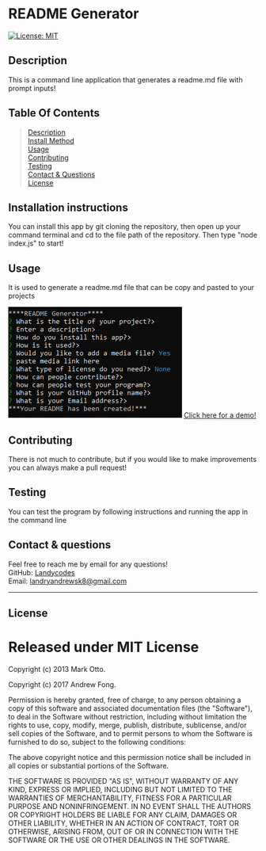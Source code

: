 # README Generator

  [![License: MIT](https://img.shields.io/badge/License-MIT-yellow.svg)](https://mit-license.org/)

  ## Description 
   This is a command line application that generates a readme.md file with prompt inputs!
 

  ## Table Of Contents
 >[Description](#description)<br/>
   >[Install Method](#installation-instructions)<br/>
   >[Usage](#usage)<br/>
   >[Contributing](#contributing)<br/>
   >[Testing](#testing)<br/>
   >[Contact & Questions](#contact--questions)<br/>
   >[License](#license)<br/>

  ## Installation instructions
 You can install this app by git cloning the repository, then open up your command terminal and cd to the file path of the repository. Then type "node index.js" to start!
  ## Usage
 It is used to generate a readme.md file that can be copy and pasted to your projects

  ![img](https://github.com/Landycodes/README-Creator/blob/main/media-here/Capture.PNG?raw=true)
  [Click here for a demo!](https://user-images.githubusercontent.com/103873915/193000253-85893298-b3cc-4c93-a761-f237e4f4ff07.mp4)
  
  ## Contributing
 There is not much to contribute, but if you would like to make improvements you can always make a pull request!
  ## Testing
 You can test the program by following instructions and running the app in the command line
  ## Contact & questions
 Feel free to reach me by email for any questions!<br>
  GitHub: [Landycodes](https://github.com/Landycodes)<br>
  Email: landryandrewsk8@gmail.com
 ***
  ## License
 # Released under MIT License

   Copyright (c) 2013 Mark Otto.
    
   Copyright (c) 2017 Andrew Fong.
    
   Permission is hereby granted, free of charge,
    to any person obtaining a copy of this software and associated documentation files (the "Software"),
    to deal in the Software without restriction, including without limitation the rights to use,
    copy, modify, merge, publish, distribute, sublicense, and/or sell copies of the Software,
    and to permit persons to whom the Software is furnished to do so, subject to the following conditions:
    
   The above copyright notice and this permission notice shall be included in all copies or substantial portions of the Software.
    
   THE SOFTWARE IS PROVIDED "AS IS", WITHOUT WARRANTY OF ANY KIND, EXPRESS OR IMPLIED, INCLUDING BUT NOT LIMITED TO THE WARRANTIES OF MERCHANTABILITY,
    FITNESS FOR A PARTICULAR PURPOSE AND NONINFRINGEMENT. IN NO EVENT SHALL THE AUTHORS OR COPYRIGHT HOLDERS BE LIABLE FOR ANY CLAIM, DAMAGES OR OTHER LIABILITY, WHETHER IN AN ACTION OF CONTRACT,
    TORT OR OTHERWISE, ARISING FROM, OUT OF OR IN CONNECTION WITH THE SOFTWARE OR THE USE OR OTHER DEALINGS IN THE SOFTWARE.
